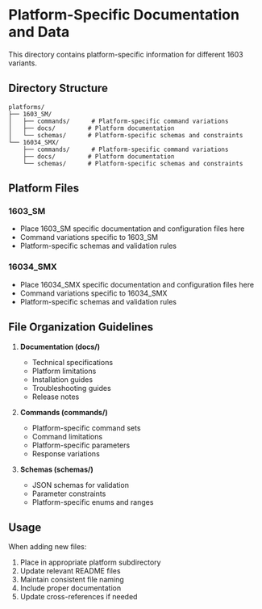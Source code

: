 # Platform-Specific Documentation and Data

This directory contains platform-specific information for different 1603 variants.

## Directory Structure

```
platforms/
├── 1603_SM/
│   ├── commands/      # Platform-specific command variations
│   ├── docs/         # Platform documentation
│   └── schemas/      # Platform-specific schemas and constraints
└── 16034_SMX/
    ├── commands/      # Platform-specific command variations
    ├── docs/         # Platform documentation
    └── schemas/      # Platform-specific schemas and constraints
```

## Platform Files

### 1603_SM
- Place 1603_SM specific documentation and configuration files here
- Command variations specific to 1603_SM
- Platform-specific schemas and validation rules

### 16034_SMX
- Place 16034_SMX specific documentation and configuration files here
- Command variations specific to 16034_SMX
- Platform-specific schemas and validation rules

## File Organization Guidelines

1. **Documentation (docs/)**
   - Technical specifications
   - Platform limitations
   - Installation guides
   - Troubleshooting guides
   - Release notes

2. **Commands (commands/)**
   - Platform-specific command sets
   - Command limitations
   - Platform-specific parameters
   - Response variations

3. **Schemas (schemas/)**
   - JSON schemas for validation
   - Parameter constraints
   - Platform-specific enums and ranges

## Usage

When adding new files:
1. Place in appropriate platform subdirectory
2. Update relevant README files
3. Maintain consistent file naming
4. Include proper documentation
5. Update cross-references if needed